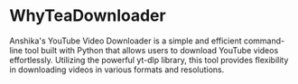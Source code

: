 # WhyTeaDownloader
Anshika's YouTube Video Downloader is a simple and efficient command-line tool built with Python that allows users to download YouTube videos effortlessly. Utilizing the powerful yt-dlp library, this tool provides flexibility in downloading videos in various formats and resolutions.
